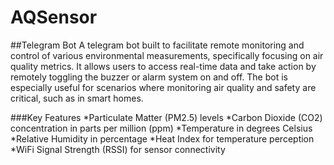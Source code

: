 # AQSensor

##Telegram Bot
A telegram bot built to facilitate remote monitoring and control of various environmental measurements, specifically focusing on air quality metrics. It allows users to access real-time data and take action by remotely toggling the buzzer or alarm system on and off. The bot is especially useful for scenarios where monitoring air quality and safety are critical, such as in smart homes. 

###Key Features
*Particulate Matter (PM2.5) levels
*Carbon Dioxide (CO2) concentration in parts per million (ppm)
*Temperature in degrees Celsius
*Relative Humidity in percentage
*Heat Index for temperature perception
*WiFi Signal Strength (RSSI) for sensor connectivity
